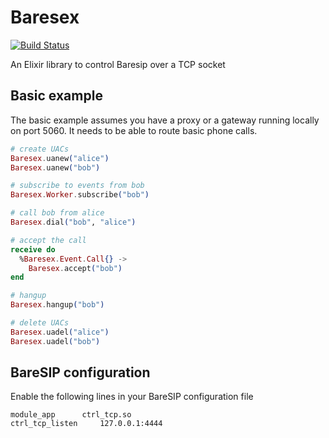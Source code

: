 # Baresex

[![Build Status](https://travis-ci.org/tverlaan/baresex.svg?branch=master)](https://travis-ci.org/tverlaan/baresex)

An Elixir library to control Baresip over a TCP socket

## Basic example

The basic example assumes you have a proxy or a gateway running locally on port 5060. It needs to be able to route basic phone calls.

```elixir
# create UACs
Baresex.uanew("alice")
Baresex.uanew("bob")

# subscribe to events from bob
Baresex.Worker.subscribe("bob")

# call bob from alice
Baresex.dial("bob", "alice")

# accept the call
receive do
  %Baresex.Event.Call{} ->
    Baresex.accept("bob")
end

# hangup
Baresex.hangup("bob")

# delete UACs
Baresex.uadel("alice")
Baresex.uadel("bob")
```

## BareSIP configuration

Enable the following lines in your BareSIP configuration file

```
module_app		ctrl_tcp.so
ctrl_tcp_listen		127.0.0.1:4444
```

